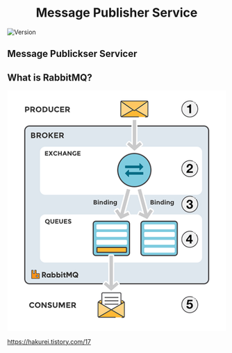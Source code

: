 <h1 align="center">Message Publisher Service</h1>
<p>
  <img alt="Version" src="https://img.shields.io/badge/version-1.0.0-blue.svg?cacheSeconds=2592000" />
</p>
 
## Message Publickser Servicer

## What is RabbitMQ?
![MessageFlow](wiki/MessageFlow.png)


https://hakurei.tistory.com/17